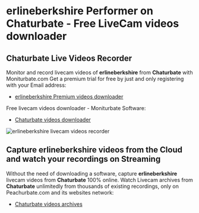 # erlineberkshire Performer on Chaturbate - Free LiveCam videos downloader

## Chaturbate Live Videos Recorder

Monitor and record livecam videos of **erlineberkshire** from **Chaturbate** with Moniturbate.com
Get a premium trial for free by just and only registering with your Email address:
* [erlineberkshire Premium videos downloader](https://moniturbate.com/request-demo-licence-key.html)

Free livecam videos downloader - Moniturbate Software:
* [Chaturbate videos downloader](https://moniturbate.com/moniturbate-download-software.html)

![erlineberkshire livecam videos recorder](https://peachurnet.com/templates/moniturbate-software.png)


## Capture erlineberkshire videos from the Cloud and watch your recordings on Streaming

Without the need of downloading a software, capture **erlineberkshire** livecam videos from **Chaturbate** 100% online.
Watch Livecam archives from **Chaturbate** unlimitedly from thousands of existing recordings, only on Peachurbate.com and its websites network:
* [Chaturbate videos archives](https://peachurnet.com/)